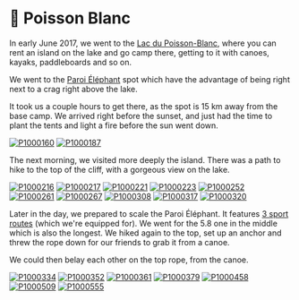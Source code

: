 # 🐠 Poisson Blanc

In early June 2017, we went to the [Lac du Poisson-Blanc](http://poissonblanc.ca/en/),
where you can rent an island on the lake and go camp there, getting to
it with canoes, kayaks, paddleboards and so on.

We went to the [Paroi Éléphant](http://poissonblanc.ca/en/site/63b-la-paroi-elephant/)
spot which have the advantage of being right next to a crag right above
the lake.

It took us a couple hours to get there, as the spot is 15 km away from
the base camp. We arrived right before the sunset, and just had the time
to plant the tents and light a fire before the sun went down.

[![P1000160](/photos/hd/P1000160.jpg)](/photos/P1000160.md)
[![P1000187](/photos/hd/P1000187.jpg)](/photos/P1000187.md)

The next morning, we visited more deeply the island. There was a path to
hike to the top of the cliff, with a gorgeous view on the lake.

[![P1000216](/photos/hd/P1000216.jpg)](/photos/P1000216.md)
[![P1000217](/photos/hd/P1000217.jpg)](/photos/P1000217.md)
[![P1000221](/photos/hd/P1000221.jpg)](/photos/P1000221.md)
[![P1000223](/photos/hd/P1000223.jpg)](/photos/P1000223.md)
[![P1000252](/photos/hd/P1000252.jpg)](/photos/P1000252.md)
[![P1000261](/photos/hd/P1000261.jpg)](/photos/P1000261.md)
[![P1000267](/photos/hd/P1000267.jpg)](/photos/P1000267.md)
[![P1000308](/photos/hd/P1000308.jpg)](/photos/P1000308.md)
[![P1000317](/photos/hd/P1000317.jpg)](/photos/P1000317.md)
[![P1000320](/photos/hd/P1000320.jpg)](/photos/P1000320.md)

Later in the day, we prepared to scale the Paroi Éléphant. It features
[3 sport routes](https://www.thecrag.com/climbing/canada/quebec/area/973857777)
(which we're equipped for). We went for the 5.8 one in the middle which
is also the longest. We hiked again to the top, set up an anchor and
threw the rope down for our friends to grab it from a canoe.

We could then belay each other on the top rope, from the canoe.

[![P1000334](/photos/hd/P1000334.jpg)](/photos/P1000334.md)
[![P1000352](/photos/hd/P1000352.jpg)](/photos/P1000352.md)
[![P1000361](/photos/hd/P1000361.jpg)](/photos/P1000361.md)
[![P1000379](/photos/hd/P1000379.jpg)](/photos/P1000379.md)
[![P1000458](/photos/hd/P1000458.jpg)](/photos/P1000458.md)
[![P1000509](/photos/hd/P1000509.jpg)](/photos/P1000509.md)
[![P1000555](/photos/hd/P1000555.jpg)](/photos/P1000555.md)
